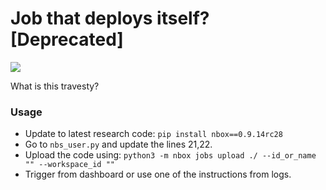 # Job that deploys itself? [Deprecated]

<img src="https://i.pinimg.com/736x/fd/02/fa/fd02fab1cf5ed6093717e2f4713769a4.jpg">

What is this travesty?

### Usage

- Update to latest research code: `pip install nbox==0.9.14rc28`
- Go to `nbs_user.py` and update the lines 21,22.
- Upload the code using: `python3 -m nbox jobs upload ./ --id_or_name "" --workspace_id ""`
- Trigger from dashboard or use one of the instructions from logs.

